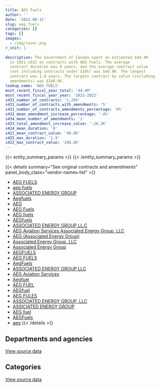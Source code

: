 ```yaml
---
title: AEG Fuels
author: ''
date: '2022-08-31'
slug: aeg_fuels
categories: []
tags: []
images:
  - /img/cover.png
r_init: |-
  
description: The Government of Canada spent an estimated $44.4M
  in 2021-2022 on contracts with AEG Fuels. The average
  contract duration was 0 years, and the average contract value
  (not including contracts under $10k) was $40.0K. The longest
  contract was 1.9 years. The largest contract by value (including
  amendments) was $248.6K.
lookup_name: 'AEG FUELS'
most_recent_fiscal_year_total: '44.4M'
most_recent_fiscal_year_year: '2021-2022'
s431_number_of_contracts: '1,294'
s431_number_of_contracts_with_amendments: '5'
s431_number_of_contracts_amendments_percentage: '0%'
s432_mean_amendment_increase_percentage: '-4%'
s434_mean_number_of_amendments: '1'
s433_total_amendment_increase_value: '-26.2K'
s424_mean_duration: '0'
s421_mean_contract_value: '40.0K'
s425_max_duration: '1.9'
s422_max_contract_value: '248.6K'
---
```


<script src="/rmarkdown-libs/htmlwidgets/htmlwidgets.js"></script>
<link href="/rmarkdown-libs/datatables-css/datatables-crosstalk.css" rel="stylesheet" />
<script src="/rmarkdown-libs/datatables-binding/datatables.js"></script>
<script src="/rmarkdown-libs/jquery/jquery-3.6.0.min.js"></script>
<link href="/rmarkdown-libs/dt-core-bootstrap/css/dataTables.bootstrap.min.css" rel="stylesheet" />
<link href="/rmarkdown-libs/dt-core-bootstrap/css/dataTables.bootstrap.extra.css" rel="stylesheet" />
<script src="/rmarkdown-libs/dt-core-bootstrap/js/jquery.dataTables.min.js"></script>
<script src="/rmarkdown-libs/dt-core-bootstrap/js/dataTables.bootstrap.min.js"></script>
<link href="/rmarkdown-libs/crosstalk/css/crosstalk.min.css" rel="stylesheet" />
<script src="/rmarkdown-libs/crosstalk/js/crosstalk.min.js"></script>
<script src="/rmarkdown-libs/htmlwidgets/htmlwidgets.js"></script>
<link href="/rmarkdown-libs/datatables-css/datatables-crosstalk.css" rel="stylesheet" />
<script src="/rmarkdown-libs/datatables-binding/datatables.js"></script>
<script src="/rmarkdown-libs/jquery/jquery-3.6.0.min.js"></script>
<link href="/rmarkdown-libs/dt-core-bootstrap/css/dataTables.bootstrap.min.css" rel="stylesheet" />
<link href="/rmarkdown-libs/dt-core-bootstrap/css/dataTables.bootstrap.extra.css" rel="stylesheet" />
<script src="/rmarkdown-libs/dt-core-bootstrap/js/jquery.dataTables.min.js"></script>
<script src="/rmarkdown-libs/dt-core-bootstrap/js/dataTables.bootstrap.min.js"></script>
<link href="/rmarkdown-libs/crosstalk/css/crosstalk.min.css" rel="stylesheet" />
<script src="/rmarkdown-libs/crosstalk/js/crosstalk.min.js"></script>

{{< entity_summary_params >}}
{{< /entity_summary_params >}}

{{< details summary="See original contracts and amendments" panel_body_class="vendor-names-list" >}}
- [AEG FUELS](https://search.open.canada.ca/en/ct/?sort=contract_value_f%20desc&page=1&search_text=%22AEG%20FUELS%22)
- [aeg fuels](https://search.open.canada.ca/en/ct/?sort=contract_value_f%20desc&page=1&search_text=%22aeg%20fuels%22)
- [ASSOCIATED ENERGY GROUP](https://search.open.canada.ca/en/ct/?sort=contract_value_f%20desc&page=1&search_text=%22ASSOCIATED%20ENERGY%20GROUP%22)
- [Aegfuels](https://search.open.canada.ca/en/ct/?sort=contract_value_f%20desc&page=1&search_text=%22Aegfuels%22)
- [AEG](https://search.open.canada.ca/en/ct/?sort=contract_value_f%20desc&page=1&search_text=%22AEG%22)
- [AEG Fuels](https://search.open.canada.ca/en/ct/?sort=contract_value_f%20desc&page=1&search_text=%22AEG%20Fuels%22)
- [AEG fuels](https://search.open.canada.ca/en/ct/?sort=contract_value_f%20desc&page=1&search_text=%22AEG%20fuels%22)
- [AEGfuels](https://search.open.canada.ca/en/ct/?sort=contract_value_f%20desc&page=1&search_text=%22AEGfuels%22)
- [ASSOCIATED ENERGY GROUP LL.C](https://search.open.canada.ca/en/ct/?sort=contract_value_f%20desc&page=1&search_text=%22ASSOCIATED%20ENERGY%20GROUP%20LL.C%22)
- [AEG Aviation Services Associated Energy Group, LLC](https://search.open.canada.ca/en/ct/?sort=contract_value_f%20desc&page=1&search_text=%22AEG%20Aviation%20Services%20Associated%20Energy%20Group%2c%20LLC%22)
- [AEG (Associated Energy Group)](https://search.open.canada.ca/en/ct/?sort=contract_value_f%20desc&page=1&search_text=%22AEG%20%28Associated%20Energy%20Group%29%22)
- [Associated Energy Group, LLC](https://search.open.canada.ca/en/ct/?sort=contract_value_f%20desc&page=1&search_text=%22Associated%20Energy%20Group%2c%20LLC%22)
- [Associated Energy Group](https://search.open.canada.ca/en/ct/?sort=contract_value_f%20desc&page=1&search_text=%22Associated%20Energy%20Group%22)
- [AEGFUELS](https://search.open.canada.ca/en/ct/?sort=contract_value_f%20desc&page=1&search_text=%22AEGFUELS%22)
- [AEG FUELS](https://search.open.canada.ca/en/ct/?sort=contract_value_f%20desc&page=1&search_text=%22AEG%20%20FUELS%22)
- [AegFuels](https://search.open.canada.ca/en/ct/?sort=contract_value_f%20desc&page=1&search_text=%22AegFuels%22)
- [ASSOCIATED ENERGY GROUP LLC](https://search.open.canada.ca/en/ct/?sort=contract_value_f%20desc&page=1&search_text=%22ASSOCIATED%20ENERGY%20GROUP%20LLC%22)
- [AEG Aviation Services](https://search.open.canada.ca/en/ct/?sort=contract_value_f%20desc&page=1&search_text=%22AEG%20Aviation%20Services%22)
- [Aegfuel](https://search.open.canada.ca/en/ct/?sort=contract_value_f%20desc&page=1&search_text=%22Aegfuel%22)
- [AEG FUEL](https://search.open.canada.ca/en/ct/?sort=contract_value_f%20desc&page=1&search_text=%22AEG%20FUEL%22)
- [AEGfuel](https://search.open.canada.ca/en/ct/?sort=contract_value_f%20desc&page=1&search_text=%22AEGfuel%22)
- [AEG FULES](https://search.open.canada.ca/en/ct/?sort=contract_value_f%20desc&page=1&search_text=%22AEG%20FULES%22)
- [ASSOCIATED ENERGY GROUP, LLC](https://search.open.canada.ca/en/ct/?sort=contract_value_f%20desc&page=1&search_text=%22ASSOCIATED%20ENERGY%20GROUP%2c%20LLC%22)
- [ASSICIATED ENERGY GROUP](https://search.open.canada.ca/en/ct/?sort=contract_value_f%20desc&page=1&search_text=%22ASSICIATED%20ENERGY%20GROUP%22)
- [AEG fuel](https://search.open.canada.ca/en/ct/?sort=contract_value_f%20desc&page=1&search_text=%22AEG%20fuel%22)
- [AEGFuels](https://search.open.canada.ca/en/ct/?sort=contract_value_f%20desc&page=1&search_text=%22AEGFuels%22)
- [aeg](https://search.open.canada.ca/en/ct/?sort=contract_value_f%20desc&page=1&search_text=%22aeg%22)
{{< /details >}}

## Departments and agencies

<div id="htmlwidget-1" style="width:100%;height:auto;" class="datatables html-widget"></div>
<script type="application/json" data-for="htmlwidget-1">{"x":{"style":"bootstrap","filter":"none","vertical":false,"data":[["<a href=\"/departments/dnd-mdn/\">National Defence<\/a>","<a href=\"/departments/rcmp-grc/\">Royal Canadian Mounted Police<\/a>"],[190035.1,null],[4080337.9,null],[32232519.86,43286.36],[44320788.6,59174.24]],"container":"<table class=\"table table-striped table-hover row-border order-column display\">\n  <thead>\n    <tr>\n      <th>Department<\/th>\n      <th>2018-2019<\/th>\n      <th>2019-2020<\/th>\n      <th>2020-2021<\/th>\n      <th>2021-2022<\/th>\n    <\/tr>\n  <\/thead>\n<\/table>","options":{"order":[[4,"desc"]],"pageLength":10,"autoWidth":true,"columnDefs":[{"targets":1,"render":"function(data, type, row, meta) {\n    return type !== 'display' ? data : DTWidget.formatCurrency(data, \"$\", 2, 3, \",\", \".\", true, null);\n  }"},{"targets":2,"render":"function(data, type, row, meta) {\n    return type !== 'display' ? data : DTWidget.formatCurrency(data, \"$\", 2, 3, \",\", \".\", true, null);\n  }"},{"targets":3,"render":"function(data, type, row, meta) {\n    return type !== 'display' ? data : DTWidget.formatCurrency(data, \"$\", 2, 3, \",\", \".\", true, null);\n  }"},{"targets":4,"render":"function(data, type, row, meta) {\n    return type !== 'display' ? data : DTWidget.formatCurrency(data, \"$\", 2, 3, \",\", \".\", true, null);\n  }"},{"width":"16%","targets":[1,2,3,4]},{"className":"dt-right","targets":[1,2,3,4]}],"orderClasses":false}},"evals":["options.columnDefs.0.render","options.columnDefs.1.render","options.columnDefs.2.render","options.columnDefs.3.render"],"jsHooks":[]}</script>
<p class="text-right">
<a href="https://github.com/GoC-Spending/contracts-data/tree/main/data/out/vendors/aeg_fuels/summary_by_fiscal_year_by_department.csv" class="source-data-link btn btn-link">View source data</a>
</p>

## Categories

<div id="htmlwidget-2" style="width:100%;height:auto;" class="datatables html-widget"></div>
<script type="application/json" data-for="htmlwidget-2">{"x":{"style":"bootstrap","filter":"none","vertical":false,"data":[["<a href=\"/categories/other/\">(Other)<\/a>","<a href=\"/categories/office_management/\">Office management<\/a>","<a href=\"/categories/defence/\">Defence<\/a>","<a href=\"/categories/transportation_and_logistics/\">Transportation and logistics<\/a>","<a href=\"/categories/industrial_products_and_services/\">Industrial products and services<\/a>"],[null,null,190035.1,null,null],[null,null,4080337.9,null,null],[null,53133.02,32179386.84,43286.36,null],[112783.42,null,44151519.64,59174.24,56485.54]],"container":"<table class=\"table table-striped table-hover row-border order-column display\">\n  <thead>\n    <tr>\n      <th>Category<\/th>\n      <th>2018-2019<\/th>\n      <th>2019-2020<\/th>\n      <th>2020-2021<\/th>\n      <th>2021-2022<\/th>\n    <\/tr>\n  <\/thead>\n<\/table>","options":{"order":[[4,"desc"]],"dom":"t","pageLength":30,"autoWidth":true,"columnDefs":[{"targets":1,"render":"function(data, type, row, meta) {\n    return type !== 'display' ? data : DTWidget.formatCurrency(data, \"$\", 2, 3, \",\", \".\", true, null);\n  }"},{"targets":2,"render":"function(data, type, row, meta) {\n    return type !== 'display' ? data : DTWidget.formatCurrency(data, \"$\", 2, 3, \",\", \".\", true, null);\n  }"},{"targets":3,"render":"function(data, type, row, meta) {\n    return type !== 'display' ? data : DTWidget.formatCurrency(data, \"$\", 2, 3, \",\", \".\", true, null);\n  }"},{"targets":4,"render":"function(data, type, row, meta) {\n    return type !== 'display' ? data : DTWidget.formatCurrency(data, \"$\", 2, 3, \",\", \".\", true, null);\n  }"},{"width":"16%","targets":[1,2,3,4]},{"className":"dt-right","targets":[1,2,3,4]}],"orderClasses":false,"lengthMenu":[10,25,30,50,100]}},"evals":["options.columnDefs.0.render","options.columnDefs.1.render","options.columnDefs.2.render","options.columnDefs.3.render"],"jsHooks":[]}</script>
<p class="text-right">
<a href="https://github.com/GoC-Spending/contracts-data/tree/main/data/out/vendors/aeg_fuels/summary_by_fiscal_year_by_category.csv" class="source-data-link btn btn-link">View source data</a>
</p>
